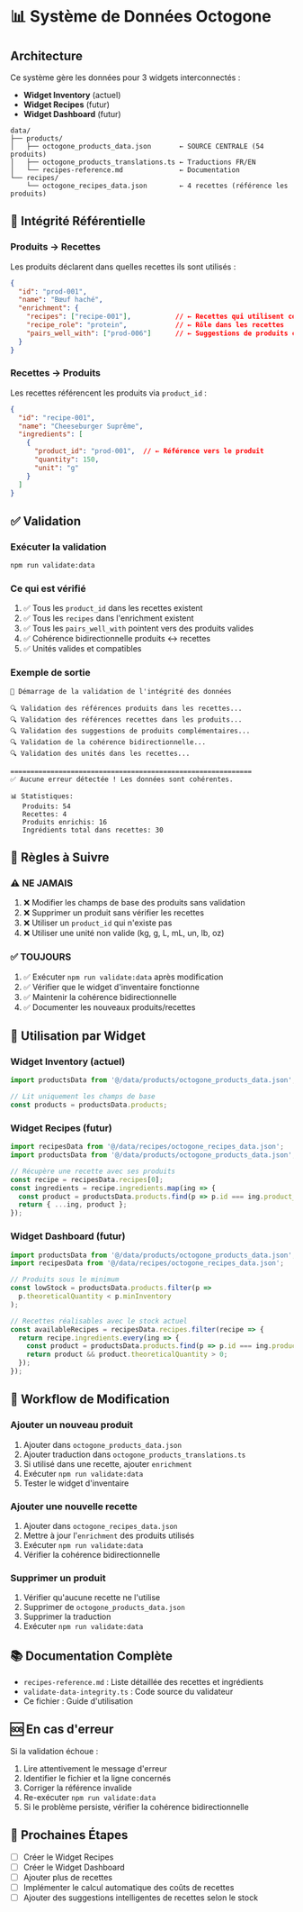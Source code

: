 # 📊 Système de Données Octogone

## Architecture

Ce système gère les données pour 3 widgets interconnectés :
- **Widget Inventory** (actuel)
- **Widget Recipes** (futur)
- **Widget Dashboard** (futur)

```
data/
├── products/
│   ├── octogone_products_data.json       ← SOURCE CENTRALE (54 produits)
│   ├── octogone_products_translations.ts ← Traductions FR/EN
│   └── recipes-reference.md              ← Documentation
└── recipes/
    └── octogone_recipes_data.json        ← 4 recettes (référence les produits)
```

## 🔗 Intégrité Référentielle

### Produits → Recettes
Les produits déclarent dans quelles recettes ils sont utilisés :

```json
{
  "id": "prod-001",
  "name": "Bœuf haché",
  "enrichment": {
    "recipes": ["recipe-001"],           // ← Recettes qui utilisent ce produit
    "recipe_role": "protein",            // ← Rôle dans les recettes
    "pairs_well_with": ["prod-006"]      // ← Suggestions de produits complémentaires
  }
}
```

### Recettes → Produits
Les recettes référencent les produits via `product_id` :

```json
{
  "id": "recipe-001",
  "name": "Cheeseburger Suprême",
  "ingredients": [
    {
      "product_id": "prod-001",  // ← Référence vers le produit
      "quantity": 150,
      "unit": "g"
    }
  ]
}
```

## ✅ Validation

### Exécuter la validation

```bash
npm run validate:data
```

### Ce qui est vérifié

1. ✅ Tous les `product_id` dans les recettes existent
2. ✅ Tous les `recipes` dans l'enrichment existent
3. ✅ Tous les `pairs_well_with` pointent vers des produits valides
4. ✅ Cohérence bidirectionnelle produits ↔ recettes
5. ✅ Unités valides et compatibles

### Exemple de sortie

```
🚀 Démarrage de la validation de l'intégrité des données

🔍 Validation des références produits dans les recettes...
🔍 Validation des références recettes dans les produits...
🔍 Validation des suggestions de produits complémentaires...
🔍 Validation de la cohérence bidirectionnelle...
🔍 Validation des unités dans les recettes...

============================================================
✅ Aucune erreur détectée ! Les données sont cohérentes.

📊 Statistiques:
   Produits: 54
   Recettes: 4
   Produits enrichis: 16
   Ingrédients total dans recettes: 30
```

## 📝 Règles à Suivre

### ⚠️ NE JAMAIS

1. ❌ Modifier les champs de base des produits sans validation
2. ❌ Supprimer un produit sans vérifier les recettes
3. ❌ Utiliser un `product_id` qui n'existe pas
4. ❌ Utiliser une unité non valide (kg, g, L, mL, un, lb, oz)

### ✅ TOUJOURS

1. ✅ Exécuter `npm run validate:data` après modification
2. ✅ Vérifier que le widget d'inventaire fonctionne
3. ✅ Maintenir la cohérence bidirectionnelle
4. ✅ Documenter les nouveaux produits/recettes

## 🎯 Utilisation par Widget

### Widget Inventory (actuel)
```typescript
import productsData from '@/data/products/octogone_products_data.json';

// Lit uniquement les champs de base
const products = productsData.products;
```

### Widget Recipes (futur)
```typescript
import recipesData from '@/data/recipes/octogone_recipes_data.json';
import productsData from '@/data/products/octogone_products_data.json';

// Récupère une recette avec ses produits
const recipe = recipesData.recipes[0];
const ingredients = recipe.ingredients.map(ing => {
  const product = productsData.products.find(p => p.id === ing.product_id);
  return { ...ing, product };
});
```

### Widget Dashboard (futur)
```typescript
import productsData from '@/data/products/octogone_products_data.json';
import recipesData from '@/data/recipes/octogone_recipes_data.json';

// Produits sous le minimum
const lowStock = productsData.products.filter(p => 
  p.theoreticalQuantity < p.minInventory
);

// Recettes réalisables avec le stock actuel
const availableRecipes = recipesData.recipes.filter(recipe => {
  return recipe.ingredients.every(ing => {
    const product = productsData.products.find(p => p.id === ing.product_id);
    return product && product.theoreticalQuantity > 0;
  });
});
```

## 🔄 Workflow de Modification

### Ajouter un nouveau produit

1. Ajouter dans `octogone_products_data.json`
2. Ajouter traduction dans `octogone_products_translations.ts`
3. Si utilisé dans une recette, ajouter `enrichment`
4. Exécuter `npm run validate:data`
5. Tester le widget d'inventaire

### Ajouter une nouvelle recette

1. Ajouter dans `octogone_recipes_data.json`
2. Mettre à jour l'`enrichment` des produits utilisés
3. Exécuter `npm run validate:data`
4. Vérifier la cohérence bidirectionnelle

### Supprimer un produit

1. Vérifier qu'aucune recette ne l'utilise
2. Supprimer de `octogone_products_data.json`
3. Supprimer la traduction
4. Exécuter `npm run validate:data`

## 📚 Documentation Complète

- `recipes-reference.md` : Liste détaillée des recettes et ingrédients
- `validate-data-integrity.ts` : Code source du validateur
- Ce fichier : Guide d'utilisation

## 🆘 En cas d'erreur

Si la validation échoue :

1. Lire attentivement le message d'erreur
2. Identifier le fichier et la ligne concernés
3. Corriger la référence invalide
4. Re-exécuter `npm run validate:data`
5. Si le problème persiste, vérifier la cohérence bidirectionnelle

## 🚀 Prochaines Étapes

- [ ] Créer le Widget Recipes
- [ ] Créer le Widget Dashboard
- [ ] Ajouter plus de recettes
- [ ] Implémenter le calcul automatique des coûts de recettes
- [ ] Ajouter des suggestions intelligentes de recettes selon le stock
